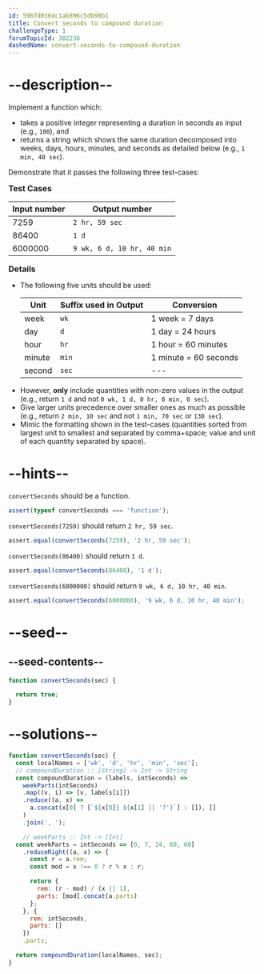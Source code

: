 ```yaml
---
id: 596fd036dc1ab896c5db98b1
title: Convert seconds to compound duration
challengeType: 1
forumTopicId: 302236
dashedName: convert-seconds-to-compound-duration
---
```


# --description--

Implement a function which:

<ul>
  <li>takes a positive integer representing a duration in seconds as input (e.g., <code>100</code>), and</li>
  <li>returns a string which shows the same duration decomposed into weeks, days, hours, minutes, and seconds as detailed below (e.g., <code>1 min, 40 sec</code>).</li>
</ul>

Demonstrate that it passes the following three test-cases:

<div style='font-size:115%; font-weight: bold;'>Test Cases</div>

| Input number | Output number                         |
| ------------ | ------------------------------------- |
| 7259         | <code>2 hr, 59 sec</code>             |
| 86400        | <code>1 d</code>                      |
| 6000000      | <code>9 wk, 6 d, 10 hr, 40 min</code> |

<div style="font-size:115%; font-weight: bold;">Details</div>
<ul>
  <li>
    The following five units should be used:

| Unit   | Suffix used in Output | Conversion            |
| ------ | --------------------- | --------------------- |
| week   | <code>wk</code>       | 1 week = 7 days       |
| day    | <code>d</code>        | 1 day = 24 hours      |
| hour   | <code>hr</code>       | 1 hour = 60 minutes   |
| minute | <code>min</code>      | 1 minute = 60 seconds |
| second | <code>sec</code>      | ---                   |

  </li>
  <li>
    However, <strong>only</strong> include quantities with non-zero values in the output (e.g., return <code>1 d</code> and not <code>0 wk, 1 d, 0 hr, 0 min, 0 sec</code>).
  </li>
  <li>
    Give larger units precedence over smaller ones as much as possible (e.g., return <code>2 min, 10 sec</code> and not <code>1 min, 70 sec</code> or <code>130 sec</code>).
  </li>
  <li>
    Mimic the formatting shown in the test-cases (quantities sorted from largest unit to smallest and separated by comma+space; value and unit of each quantity separated by space).
  </li>
</ul>

# --hints--

`convertSeconds` should be a function.

```js
assert(typeof convertSeconds === 'function');
```

`convertSeconds(7259)` should return `2 hr, 59 sec`.

```js
assert.equal(convertSeconds(7259), '2 hr, 59 sec');
```

`convertSeconds(86400)` should return `1 d`.

```js
assert.equal(convertSeconds(86400), '1 d');
```

`convertSeconds(6000000)` should return `9 wk, 6 d, 10 hr, 40 min`.

```js
assert.equal(convertSeconds(6000000), '9 wk, 6 d, 10 hr, 40 min');
```

# --seed--

## --seed-contents--

```js
function convertSeconds(sec) {

  return true;
}
```

# --solutions--

```js
function convertSeconds(sec) {
  const localNames = ['wk', 'd', 'hr', 'min', 'sec'];
  // compoundDuration :: [String] -> Int -> String
  const compoundDuration = (labels, intSeconds) =>
    weekParts(intSeconds)
    .map((v, i) => [v, labels[i]])
    .reduce((a, x) =>
      a.concat(x[0] ? [`${x[0]} ${x[1] || '?'}`] : []), []
    )
    .join(', ');

    // weekParts :: Int -> [Int]
  const weekParts = intSeconds => [0, 7, 24, 60, 60]
    .reduceRight((a, x) => {
      const r = a.rem;
      const mod = x !== 0 ? r % x : r;

      return {
        rem: (r - mod) / (x || 1),
        parts: [mod].concat(a.parts)
      };
    }, {
      rem: intSeconds,
      parts: []
    })
    .parts;

  return compoundDuration(localNames, sec);
}
```
